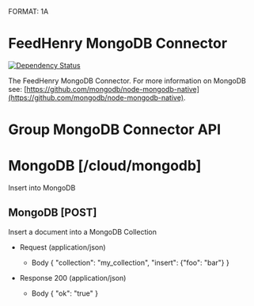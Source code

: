 FORMAT: 1A

# FeedHenry MongoDB Connector
[![Dependency Status](https://img.shields.io/david/feedhenry-templates/fh-connector-mongodb-cloud.svg?style=flat-square)](https://david-dm.org/feedhenry-templates/fh-connector-mongodb-cloud)

The FeedHenry MongoDB Connector. For more information on MongoDB see: [https://github.com/mongodb/node-mongodb-native](https://github.com/mongodb/node-mongodb-native).

# Group MongoDB Connector API

# MongoDB [/cloud/mongodb]

Insert into MongoDB

## MongoDB [POST] 

Insert a document into a MongoDB Collection

+ Request (application/json)
    + Body
            {
              "collection": "my_collection",
              "insert": {"foo": "bar"}
            }

+ Response 200 (application/json)
    + Body
            {
              "ok": "true"
            }
